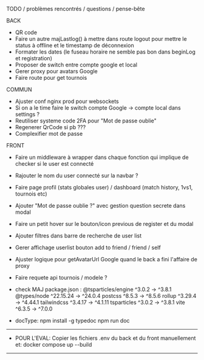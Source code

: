 TODO / problèmes rencontrés / questions / pense-bête

BACK

- QR code
- Faire un autre majLastlog() à mettre dans route logout pour mettre le status à offline et le timestamp de déconnexion
- Formater les dates (le fuseau horaire ne semble pas bon dans beginLog et registration)
- Proposer de switch entre compte google et local
- Gerer proxy pour avatars Google
- Faire route pour get tournois


COMMUN

- Ajuster conf nginx prod pour websockets
- Si on a le time faire le switch compte Google -> compte local dans settings ?
- Reutiliser systeme code 2FA pour "Mot de passe oublie"
- Regenerer QrCode si pb ???
- Complexifier mot de passe

FRONT

- Faire un middleware à wrapper dans chaque fonction qui implique de checker si le user est connecté
- Rajouter le nom du user connecté sur la navbar ?
- Faire page profil (stats globales user) / dashboard (match history, 1vs1, tournois etc)
- Ajouter "Mot de passe oublie ?" avec gestion question secrete dans modal
- Faire un petit hover sur le bouton/icon previous de register et du modal
- Ajouter filtres dans barre de recherche de user list
- Gerer affichage userlist bouton add to friend / friend / self
- Ajuster logique pour getAvatarUrl Google quand le back a fini l'affaire de proxy
- Faire requete api tournois / modele ?

- check MAJ package.json :
 @tsparticles/engine         ^3.0.2  →   ^3.8.1
 @types/node              ^22.15.24  →  ^24.0.4
 postcss                     ^8.5.3  →   ^8.5.6
 rollup                     ^3.29.4  →  ^4.44.1
 tailwindcss                ^3.4.17  →  ^4.1.11
 tsparticles                 ^3.0.2  →   ^3.8.1
 vite                        ^6.3.5  →   ^7.0.0

- docType:	npm install -g typedoc
			npm run doc

------------------------------------------------------------------------
- POUR L'EVAL:
Copier les fichiers .env du back et du front manuellement et:
docker compose up --build
------------------------------------------------------------------------
